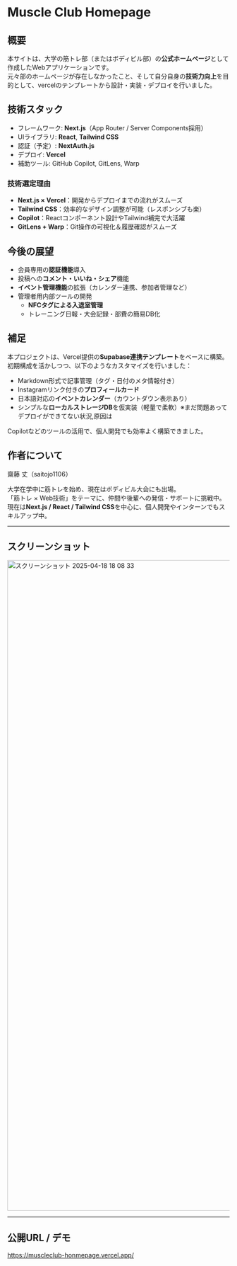 # Muscle Club Homepage 

##  概要
本サイトは、大学の筋トレ部（またはボディビル部）の**公式ホームページ**として作成したWebアプリケーションです。  
元々部のホームページが存在しなかったこと、そして自分自身の**技術力向上**を目的として、vercelのテンプレートから設計・実装・デプロイを行いました。

## 技術スタック
- フレームワーク: **Next.js**（App Router / Server Components採用）
- UIライブラリ: **React**, **Tailwind CSS**
- 認証（予定）: **NextAuth.js**
- デプロイ: **Vercel**
- 補助ツール: GitHub Copilot, GitLens, Warp

### 技術選定理由
- **Next.js × Vercel**：開発からデプロイまでの流れがスムーズ
- **Tailwind CSS**：効率的なデザイン調整が可能（レスポンシブも楽）
- **Copilot**：Reactコンポーネント設計やTailwind補完で大活躍
- **GitLens + Warp**：Git操作の可視化＆履歴確認がスムーズ

## 今後の展望
- 会員専用の**認証機能**導入
- 投稿への**コメント・いいね・シェア**機能
- **イベント管理機能**の拡張（カレンダー連携、参加者管理など）
- 管理者用内部ツールの開発
  - **NFCタグによる入退室管理**
  - トレーニング日報・大会記録・部費の簡易DB化

## 補足

本プロジェクトは、Vercel提供の**Supabase連携テンプレート**をベースに構築。  
初期構成を活かしつつ、以下のようなカスタマイズを行いました：

- Markdown形式で記事管理（タグ・日付のメタ情報付き）
- Instagramリンク付きの**プロフィールカード**
- 日本語対応の**イベントカレンダー**（カウントダウン表示あり）
- シンプルな**ローカルストレージDB**を仮実装（軽量で柔軟）※まだ問題あってデプロイができてない状況,原因は

Copilotなどのツールの活用で、個人開発でも効率よく構築できました。
    
## 作者について

齋藤 丈（saitojo1106）

大学在学中に筋トレを始め、現在はボディビル大会にも出場。  
「筋トレ × Web技術」をテーマに、仲間や後輩への発信・サポートに挑戦中。  
現在は**Next.js / React / Tailwind CSS**を中心に、個人開発やインターンでもスキルアップ中。

---

## スクリーンショット

<img width="1470" alt="スクリーンショット 2025-04-18 18 08 33" src="https://github.com/user-attachments/assets/b637c3d3-dd15-4b62-bbb2-7817add30dfe" />

---

##  公開URL / デモ
https://muscleclub-honmepage.vercel.app/     
